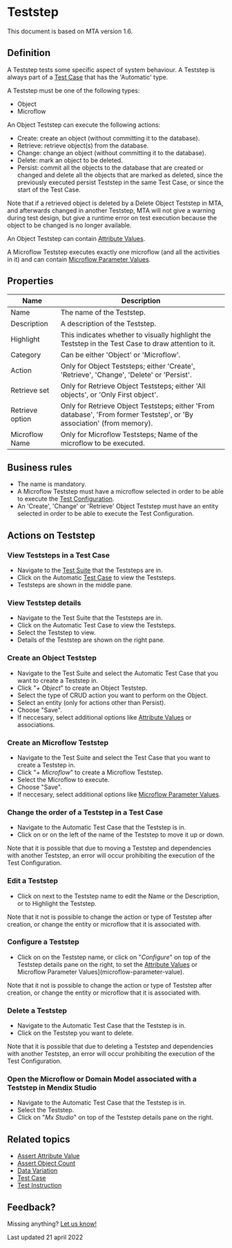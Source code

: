 # Teststep

This document is based on MTA version 1.6.

## Definition

A Teststep tests some specific aspect of system behaviour. A Teststep is always part of a [Test Case](test-case) that has the 'Automatic' type.

A Teststep must be one of the following types:
- Object
- Microflow

An Object Teststep can execute the following actions:
- Create: create an object (without committing it to the database).
- Retrieve: retrieve object(s) from the database.
- Change: change an object (without committing it to the database).
- Delete: mark an object to be deleted.
- Persist: commit all the objects to the database that are created or changed and delete all the objects that are marked as deleted, since the previously executed persist Teststep in the same Test Case, or since the start of the Test Case.

Note that if a retrieved object is deleted by a Delete Object Teststep in MTA, and afterwards changed in another Teststep, MTA will not give a warning during test design, but give a runtime error on test execution because the object to be changed is no longer available.

An Object Teststep can contain [Attribute Values](attribute-value). 

A Microflow Teststep executes exactly one microflow (and all the activities in it) and can contain [Microflow Parameter Values](microflow-parameter-value).

## Properties
| Name | Description |
| ----------- | ----------- |
| Name | The name of the Teststep. |
| Description | A description of the Teststep. |
| Highlight | This indicates whether to visually highlight the Teststep in the Test Case to draw attention to it. |
| Category | Can be either 'Object' or 'Microflow'. |
| Action | Only for Object Teststeps; either 'Create', 'Retrieve', 'Change', 'Delete' or 'Persist'. |
| Retrieve set | Only for Retrieve Object Teststeps; either 'All objects', or 'Only First object'. |
| Retrieve option | Only for Retrieve Object Teststeps; either 'From database', 'From former Teststep', or 'By association' (from memory). |
| Microflow Name | Only for Microflow Teststeps; Name of the microflow to be executed. |

## Business rules
- The name is mandatory.
- A Microflow Teststep must have a microflow selected in order to be able to execute the [Test Configuration](test-configuration).
- An 'Create', 'Change' or 'Retrieve' Object Teststep must have an entity selected in order to be able to execute the Test Configuration.

## Actions on Teststep

### View Teststeps in a Test Case
- Navigate to the [Test Suite](test-suite) that the Teststeps are in.
- Click on the Automatic [Test Case](test-case) to view the Teststeps.
- Teststeps are shown in the middle pane.

### View Teststep details
- Navigate to the Test Suite that the Teststeps are in.
- Click on the Automatic Test Case to view the Teststeps.
- Select the Teststep to view.
- Details of the Teststep are shown on the right pane.

### Create an Object Teststep
- Navigate to the Test Suite and select the Automatic Test Case that you want to create a Teststep in.
- Click "*+ Object*" to create an Object Teststep.
- Select the type of CRUD action you want to perform on the Object.
- Select an entity (only for actions other than Persist).
- Choose "Save".
- If neccesary, select additional options like [Attribute Values](attribute-value) or associations.

### Create an Microflow Teststep
- Navigate to the Test Suite and select the Test Case that you want to create a Teststep in.
- Click "*+ Microflow*" to create a Microflow Teststep.
- Select the Microflow to execute.
- Choose "Save".
- If neccesary, select additional options like [Microflow Parameter Values](microflow-parameter-value).

### Change the order of a Teststep in a Test Case
- Navigate to the Automatic Test Case that the Teststep is in.
- Click on <i class="fas fa-arrow-up"></i> or <i class="fas fa-arrow-down"></i> on the left of the name of the Teststep to move it up or down.

Note that it is possible that due to moving a Teststep and dependencies with another Teststep, an error will occur prohibiting the execution of the Test Configuration.

### Edit a Teststep
- Click on <i class="fa fa-pencil"></i> next to the Teststep name to edit the Name or the Description, or to Highlight the Teststep.

Note that it not is possible to change the action or type of Teststep after creation, or change the entity or microflow that it is associated with.

### Configure a Teststep
- Click on <i class="fas fa-cog"></i> on the Teststep name, or click on "*Configure*" on top of the Teststep details pane on the right, to set the [Attribute Values](attribute-value) or Microflow Parameter Values](microflow-parameter-value).

Note that it not is possible to change the action or type of Teststep after creation, or change the entity or microflow that it is associated with.

### Delete a Teststep
- Navigate to the Automatic Test Case that the Teststep is in.
- Click <i class="fas fa-trash-alt"></i> on the Teststep you want to delete.

Note that it is possible that due to deleting a Teststep and dependencies with another Teststep, an error will occur prohibiting the execution of the Test Configuration.

### Open the Microflow or Domain Model associated with a Teststep in Mendix Studio
- Navigate to the Automatic Test Case that the Teststep is in.
- Select the Teststep.
- Click on "*Mx Studio*" on top of the Teststep details pane on the right.

## Related topics
- [Assert Attribute Value](assert-attribute-value)
- [Assert Object Count](assert-object-count)
- [Data Variation](datavariation)
- [Test Case](test-case)
- [Test Instruction](test-instruction)

## Feedback?
Missing anything? [Let us know!](mailto:support@menditect.com)

Last updated 21 april 2022